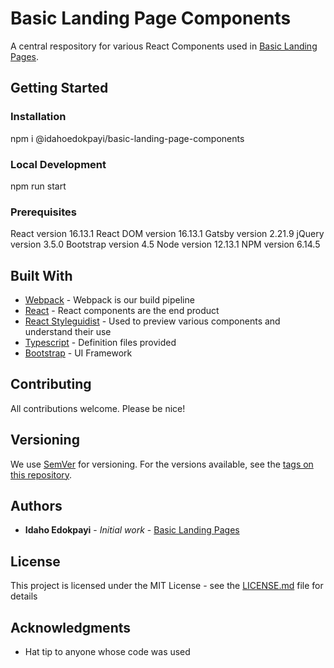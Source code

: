 # Basic Landing Page Components

A central respository for various React Components used in [Basic Landing Pages](https://github.com/utdcometsoccer/basiclandingpage).

## Getting Started
### Installation
npm i @idahoedokpayi/basic-landing-page-components
### Local Development
npm run start 
### Prerequisites
React version 16.13.1
React DOM version 16.13.1
Gatsby version 2.21.9
jQuery version 3.5.0
Bootstrap version 4.5
Node version 12.13.1
NPM version 6.14.5


## Built With

* [Webpack](https://webpack.js.org/) - Webpack is our build pipeline
* [React](https://reactjs.org/) - React components are the end product
* [React Styleguidist](https://react-styleguidist.js.org/) - Used to preview various components and understand their use
* [Typescript](https://www.typescriptlang.org/) - Definition files provided
* [Bootstrap](https://www.typescriptlang.org/) - UI Framework

## Contributing

All contributions welcome. Please be nice!

## Versioning

We use [SemVer](http://semver.org/) for versioning. For the versions available, see the [tags on this repository](https://github.com/your/project/tags). 

## Authors

* **Idaho Edokpayi** - *Initial work* - [Basic Landing Pages](https://github.com/utdcometsoccer/basiclandingpage)

## License

This project is licensed under the MIT License - see the [LICENSE.md](..\..\LICENSE.md) file for details

## Acknowledgments

* Hat tip to anyone whose code was used
